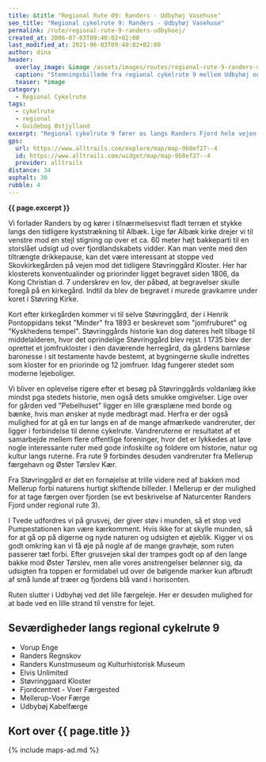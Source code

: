 ```yaml
---
title: &title "Regional Rute 09: Randers - Udbyhøj Vasehuse"
seo_title: "Regional cykelrute 9: Randers - Udbyhøj Vasehuse"
permalink: /rute/regional-rute-9-randers-udbyhoej/
created_at: 2006-07-03T09:48:02+02:00
last_modified_at: 2021-06-03T09:48:02+02:00
author: dina
header:
  overlay_image: &image /assets/images/routes/regional-rute-9-randers-udbyhoej.jpg
  caption: "Stemningsbillede fra regional cykelrute 9 mellem Udbyhøj og Hornslet"
  teaser: *image
category:
  - Regional Cykelrute
tags:
  - cykelrute
  - regional
  - Guidebog Østjylland
excerpt: "Regional cykelrute 9 fører os langs Randers Fjord hele vejen til Udbyhøj. Det er svært ikke at køre sidelæns på denne rute, som undervejs byder på smukke panoramalandskaber og flere historiske oplevelser. Nærmere fjorden kommer man ikke på cykel."
gps:
  url: https://www.alltrails.com/explore/map/map-9b8ef27--4
  id: https://www.alltrails.com/widget/map/map-9b8ef27--4
  provider: alltrails
distance: 34
asphalt: 30
rubble: 4
---
```


**{{ page.excerpt }}**

Vi forlader Randers by og kører i tilnærmelsesvist fladt terræn et stykke langs den tidligere kyststrækning til Albæk. Lige før Albæk kirke drejer vi til venstre mod en stejl stigning op over et ca. 60 meter højt bakkeparti til en storslået udsigt ud over fjordlandskabets vidder. Kan man vente med den tiltrængte drikkepause, kan det være interessant at stoppe ved Skovkirkegården på vejen mod det tidligere Støvringgård Kloster. Her har  klosterets konventualinder og priorinder ligget begravet siden 1806, da Kong Christian d. 7 underskrev en lov, der påbød, at begravelser skulle foregå på en kirkegård. Indtil da blev de begravet i murede gravkamre under koret i Støvring Kirke.

Kort efter kirkegården kommer vi til selve Støvringgård, der i Henrik Pontoppidans tekst "Minder" fra 1893 er beskrevet som "jomfruburet" og "Kyskhedens tempel". Støvringgårds historie kan dog dateres helt tilbage til middelalderen, hvor det oprindelige Støvringgård blev rejst. I 1735 blev der oprettet et jomfrukloster i den daværende herregård, da gårdens barnløse baronesse i sit testamente havde bestemt, at bygningerne skulle indrettes som kloster for en priorinde og 12 jomfruer. Idag fungerer stedet som moderne lejeboliger.

Vi bliver en oplevelse rigere efter et besøg på Støvringgårds voldanlæg ikke mindst pga stedets historie, men også dets smukke omgivelser. Lige over for gården ved "Pebelhuset" ligger en lille græsplæne med borde og bænke, hvis man ønsker at nyde medbragt mad. Herfra er der også mulighed for at gå en tur langs en af de mange afmærkede vandreruter, der ligger i forbindelse til denne cykelrute. Vandreruterne er resultatet af et samarbejde mellem flere offentlige foreninger, hvor det er lykkedes at lave nogle interessante ruter med gode infoskilte og foldere om historie, natur og kultur langs ruterne. Fra rute 9 forbindes desuden vandreruter fra Mellerup færgehavn og Øster Tørslev Kær.

Fra Støvringgård er det en fornøjelse at trille videre ned af bakken mod Mellerup forbi naturens hurtigt skiftende billeder. I Mellerup er der mulighed for at tage færgen over fjorden (se evt beskrivelse af Naturcenter Randers Fjord under regional rute 3).

I Tvede udfordres vi på grusvej, der giver støv i munden, så et stop ved Pumpestationen kan være kærkomment. Hvis ikke for at skylle munden, så for at gå op på digerne og nyde naturen og udsigten et øjeblik. Kigger vi os godt omkring kan vi få øje på nogle af de mange gravhøje, som ruten passerer tæt forbi. Efter grusvejen skal der trampes godt op af den lange bakke mod Øster Tørslev, men alle vores anstrengelser belønner sig, da udsigten fra toppen er formidabel ud over de bølgende marker kun afbrudt af små lunde af træer og fjordens blå vand i horisonten.

Ruten slutter i Udbyhøj ved det lille færgeleje. Her er desuden mulighed for at bade ved en lille strand til venstre for lejet.

## Seværdigheder langs regional cykelrute 9

- Vorup Enge
- Randers Regnskov
- Randers Kunstmuseum og Kulturhistorisk Museum
- Elvis Unlimited
- Støvringgaard Kloster
- Fjordcentret - Voer Færgested
- Mellerup-Voer Færge
- Udbybøj Kabelfærge

## Kort over {{ page.title }}

{% include maps-ad.md %}
